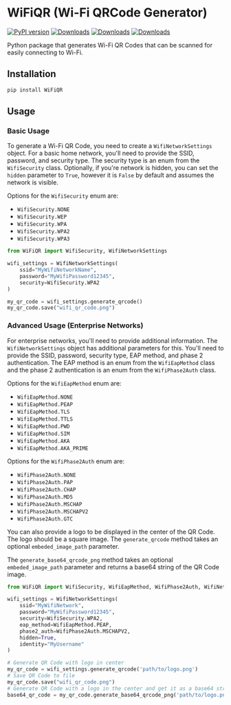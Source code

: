 # WiFiQR (Wi-Fi QRCode Generator)

[![PyPI version](https://badge.fury.io/py/WiFiQR.svg)](https://badge.fury.io/py/WiFiQR)
[![Downloads](https://pepy.tech/badge/wifiqr)](https://pepy.tech/project/wifiqr)
[![Downloads](https://pepy.tech/badge/wifiqr/month)](https://pepy.tech/project/wifiqr)
[![Downloads](https://pepy.tech/badge/wifiqr/week)](https://pepy.tech/project/wifiqr)

Python package that generates Wi-Fi QR Codes that can be scanned for easily connecting to Wi-Fi.

## Installation

```bash
pip install WiFiQR
```

## Usage

### Basic Usage

To generate a Wi-Fi QR Code, you need to create a `WifiNetworkSettings` object. For a basic home network, you'll need to provide the SSID, password, and security type. The security type is an enum from the `WifiSecurity` class. Optionally, if you're network is hidden, you can set the `hidden` parameter to `True`, however it is `False` by default and assumes the network is visible.

Options for the `WifiSecurity` enum are:

- `WifiSecurity.NONE`
- `WifiSecurity.WEP`
- `WifiSecurity.WPA`
- `WifiSecurity.WPA2`
- `WifiSecurity.WPA3`

```python
from WiFiQR import WifiSecurity, WifiNetworkSettings

wifi_settings = WifiNetworkSettings(
    ssid="MyWifiNetworkName",
    password="MyWifiPassword12345",
    security=WifiSecurity.WPA2
)

my_qr_code = wifi_settings.generate_qrcode()
my_qr_code.save("wifi_qr_code.png")
```

### Advanced Usage (Enterprise Networks)

For enterprise networks, you'll need to provide additional information. The `WifiNetworkSettings` object has additional parameters for this. You'll need to provide the SSID, password, security type, EAP method, and phase 2 authentication. The EAP method is an enum from the `WifiEapMethod` class and the phase 2 authentication is an enum from the `WifiPhase2Auth` class.

Options for the `WifiEapMethod` enum are:

- `WifiEapMethod.NONE`
- `WifiEapMethod.PEAP`
- `WifiEapMethod.TLS`
- `WifiEapMethod.TTLS`
- `WifiEapMethod.PWD`
- `WifiEapMethod.SIM`
- `WifiEapMethod.AKA`
- `WifiEapMethod.AKA_PRIME`

Options for the `WifiPhase2Auth` enum are:

- `WifiPhase2Auth.NONE`
- `WifiPhase2Auth.PAP`
- `WifiPhase2Auth.CHAP`
- `WifiPhase2Auth.MD5`
- `WifiPhase2Auth.MSCHAP`
- `WifiPhase2Auth.MSCHAPV2`
- `WifiPhase2Auth.GTC`

You can also provide a logo to be displayed in the center of the QR Code. The logo should be a square image. The `generate_qrcode` method takes an optional `embeded_image_path` parameter.

The `generate_base64_qrcode_png` method takes an optional `embeded_image_path` parameter and returns a base64 string of the QR Code image.

```python
from WiFiQR import WifiSecurity, WifiEapMethod, WifiPhase2Auth, WifiNetworkSettings

wifi_settings = WifiNetworkSettings(
    ssid="MyWifiNetwork",
    password="MyWifiPassword12345",
    security=WifiSecurity.WPA2,
    eap_method=WifiEapMethod.PEAP,
    phase2_auth=WifiPhase2Auth.MSCHAPV2,
    hidden=True,
    identity="MyUsername"
)

# Generate QR Code with logo in center
my_qr_code = wifi_settings.generate_qrcode('path/to/logo.png')
# Save QR Code to file
my_qr_code.save("wifi_qr_code.png")
# Generate QR Code with a logo in the center and get it as a base64 string
base64_qr_code = my_qr_code.generate_base64_qrcode_png('path/to/logo.png')
```
